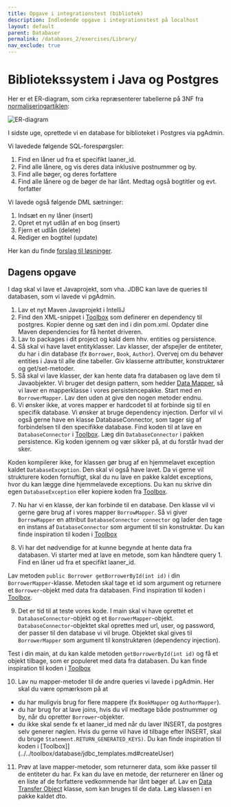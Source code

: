 ```yaml
---
title: Opgave i integrationstest (bibliotek)
description: Indledende opgave i integrationstest på localhost
layout: default
parent: Databaser
permalink: /databases_2/exercises/Library/
nav_exclude: true
---
```


# Bibliotekssystem i Java og Postgres

Her er et ER-diagram, som cirka repræsenterer tabellerne på 3NF fra [normaliseringartiklen](../../databases_1/docs/Normalisering.pdf):

![ER-diagram](https://i.imgur.com/9vOkudp.png)

I sidste uge, oprettede vi en database for biblioteket i Postgres via pgAdmin. 

Vi lavedede følgende SQL-forespørgsler:
   1. Find en låner ud fra et specifikt laaner_id.
   2. Find alle lånere, og vis deres data inklusive postnummer og by.
   3. Find alle bøger, og deres forfattere
   4. Find alle lånere og de bøger de har lånt. Medtag også bogtitler og evt. forfatter

Vi lavede også følgende DML sætninger:
   1. Indsæt en ny låner (insert)
   2. Opret et nyt udlån af en bog (insert)
   3. Fjern et udlån (delete)
   4. Rediger en bogtitel (update)

Her kan du finde [forslag til løsninger](../../databases_1/exercises/bibliotek_sql_queries.sql).

## Dagens opgave
I dag skal vi lave et Javaprojekt, som vha. JDBC kan lave de queries til databasen, som vi lavede vi pgAdmin. 

1. Lav et nyt Maven Javaprojekt i IntelliJ
2. Find den XML-snippet i [Toolbox](../../toolbox/database/jdbc_templates.md#jdbc-driver-dependency) som definerer en dependency til postgres. Kopier denne og sæt den ind i din pom.xml. Opdater dine Maven dependencies for få hentet driveren. 
3. Lav to packages i dit project og kald dem hhv. entities og persistence.
4. Så skal vi have lavet entityklasser. Lav klasser, der afspejler de entiteter, du har i din database (fx `Borrower`, `Book`, `Author`). Overvej om du behøver entities i Java til alle dine tabeller. Giv klasserne attributter, konstruktører og get/set-metoder. 
5. Så skal vi lave klasser, der kan hente data fra databasen og lave dem til Javaobjekter. Vi bruger det design pattern, som hedder [Data Mapper](https://martinfowler.com/eaaCatalog/dataMapper.html), så vi laver en mapperklasse i vores persistencepakke. Start med en `BorrowerMapper`. Lav den uden at give den nogen metoder endnu. 
6. Vi ønsker ikke, at vores mapper er hardcodet til at forbinde sig til en specifik database. Vi ønsker at bruge dependency injection. Derfor vil vi også gerne have en klasse DatabaseConnector, som tager sig af forbindelsen til den specifikke database. Find koden til at lave en `DatabaseConnector` i [Toolbox](../../toolbox/database/jdbc_templates.md#database-connector). Læg din `DatabaseConnector` i pakken persistence. Kig koden igennem og vær sikker på, at du forstår hvad der sker. 

Koden kompilerer ikke, for klassen gør brug af en hjemmelavet exception kaldet `DatabaseException`. Den skal vi også have lavet. Da vi gerne vil strukturere koden fornuftigt, skal du nu lave en pakke kaldet exceptions, hvor du kan lægge dine hjemmelavede exceptions. Du kan nu skrive din egen `DatabaseException` eller kopiere koden fra [Toolbox](../../toolbox/database/jdbc_templates.md#database-exception).

7. Nu har vi en klasse, der kan forbinde til en database. Den klasse vil vi gerne gøre brug af i vores mapper `BorrowMapper`. Så vi giver `BorrowMapper` en attribut `DatabaseConnector connector` og lader den tage en instans af `DatabaseConnector` som argument til sin konstruktør. Du kan finde inspiration til koden i [Toolbox](../../toolbox/database/jdbc_templates.md#usermapper-og-getuserbyid)

8. Vi har det nødvendige for at kunne begynde at hente data fra databasen. Vi starter med at lave en metode, som kan håndtere query 1. Find en låner ud fra et specifikt laaner_id. 

Lav metoden `public Borrower getBorrowerById(int id)` i din `BorrowerMapper`-klasse. Metoden skal tage et id som argument og returnere et `Borrower`-objekt med data fra databasen. Find inspiration til koden i [Toolbox](../../toolbox/database/jdbc_templates.md#usermapper-og-getuserbyid).

9. Det er tid til at teste vores kode. I main skal vi have oprettet et `DatabaseConnector`-objekt og et `BorrowerMapper`-objekt. `DatabaseConnector`-objektet skal oprettes med url, user, og password, der passer til den database vi vil bruge. Objektet skal gives til `BorrowerMapper` som argument til konstruktøren (dependency injection).

Test i din main, at du kan kalde metoden `getBorrowerById(int id)` og få et objekt tilbage, som er populeret med data fra databasen. Du kan finde inspiration til koden i [Toolbox](../../toolbox/database/jdbc_templates.md#main)

10. Lav nu mapper-metoder til de andre queries vi lavede i pgAdmin. Her skal du være opmærksom på at
- du har muligvis brug for flere mappere (fx `BookMapper` og `AuthorMapper`).
- du har brug for at lave joins, hvis du vil medtage både postnummer og by, når du opretter `Borrower`-objekter. 
- du ikke skal sende fx et laaner_id med når du laver INSERT, da postgres selv generer nøglen. Hvis du gerne vil have id tilbage efter INSERT, skal du bruge 
`Statement.RETURN_GENERATED_KEYS)`. Du kan finde inspiration til koden i [Toolbox]](../../toolbox/database/jdbc_templates.md#createUser)
   
11. Prøv at lave mapper-metoder, som returnerer data, som ikke passer til de entiteter du har. Fx kan du lave en metode, der returnerer en låner og en liste af de forfattere vedkommende har lånt bøger af. Lav en [Data Transfer Object](https://martinfowler.com/eaaCatalog/dataTransferObject.html) klasse, som kan bruges til de data. Læg klassen i en pakke kaldet dto. 